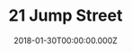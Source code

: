 ---
title: "21 Jump Street"
year: 2012
date: 2018-01-30T00:00:00.000Z
permalink: /almanac/movies/2018-01-30-21-jump-street/index.html
rating: 2
tmdbid: 64688
---